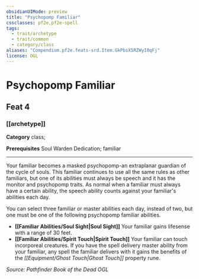```yaml
---
obsidianUIMode: preview
title: "Psychopomp Familiar"
cssclasses: pf2e,pf2e-spell
tags:
  - trait/archetype
  - trait/common
  - category/class
aliases: "Compendium.pf2e.feats-srd.Item.GkPbsX5RZWyI0qFj"
license: OGL
---
```

# Psychopomp Familiar
## Feat 4
### [[archetype]]

**Category** class; 



**Prerequisites** Soul Warden Dedication; familiar
* * *
Your familiar becomes a masked psychopomp-an extraplanar guardian of the cycle of souls. This familiar continues to use all the same rules as other familiars, but one of its abilities must always be speech and it has the monitor and psychopomp traits. As normal when a familiar must always have a certain ability, the speech ability counts against your familiar's abilities each day.

You can select three familiar or master abilities each day, instead of two, but one must be one of the following psychopomp familiar abilities.

*   **[[Familiar Abilities/Soul Sight|Soul Sight]]** Your familiar gains lifesense with a range of 30 feet.
*   **[[Familiar Abilities/Spirit Touch|Spirit Touch]]** Your familiar can touch incorporeal creatures. If you have the spell delivery master ability from your familiar, any spell the familiar delivers with it gains the benefits of the _[[Equipment/Ghost Touch|Ghost Touch]]_ property rune.

*Source: Pathfinder Book of the Dead*
*OGL*